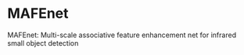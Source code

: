 # MAFEnet
MAFEnet: Multi-scale associative feature enhancement net for infrared small object detection
